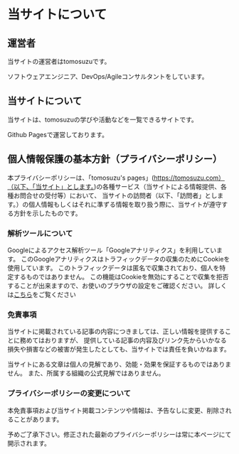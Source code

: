 # 当サイトについて

## 運営者

当サイトの運営者はtomosuzuです。

ソフトウェアエンジニア、DevOps/Agileコンサルタントをしています。

## 当サイトについて

当サイトは、tomosuzuの学びや活動などを一覧できるサイトです。

Github Pagesで運営しております。

## 個人情報保護の基本方針（プライバシーポリシー）

本プライバシーポリシーは、「tomosuzu's pages」(https://tomosuzu.com）（以下、「当サイト」とします。)の各種サービス（当サイトによる情報提供、各種お問合せの受付等）において、
当サイトの訪問者（以下、「訪問者」とします。）の個人情報もしくはそれに準ずる情報を取り扱う際に、当サイトが遵守する方針を示したものです。

### 解析ツールについて
Googleによるアクセス解析ツール「Googleアナリティクス」を利用しています。
このGoogleアナリティクスはトラフィックデータの収集のためにCookieを使用しています。
このトラフィックデータは匿名で収集されており、個人を特定するものではありません。
この機能はCookieを無効にすることで収集を拒否することが出来ますので、お使いのブラウザの設定をご確認ください。
詳しくは[こちら](https://marketingplatform.google.com/about/analytics/terms/jp/)をご覧ください

### 免責事項
当サイトに掲載されている記事の内容につきましては、正しい情報を提供することに務めてはおりますが、
提供している記事の内容及びリンク先からいかなる損失や損害などの被害が発生したとしても、当サイトでは責任を負いかねます。

当サイトにある文章は個人の見解であり、効能・効果を保証するものではありません。
また、所属する組織の公式見解ではありません。

### プライバシーポリシーの変更について
本免責事項および当サイト掲載コンテンツや情報は、予告なしに変更、削除されることがあります。

予めご了承下さい。修正された最新のプライバシーポリシーは常に本ページにて開示されます。
